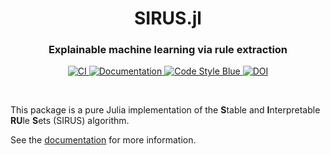 <h1 align="center">SIRUS.jl</h1>

<h3 align="center">
  Explainable machine learning via rule extraction
</h3>

<p align="center">
    <a href="https://github.com/rikhuijzer/SIRUS.jl/actions?query=workflow%3ACI+branch%3Amain">
        <img src="https://github.com/rikhuijzer/SIRUS.jl/workflows/CI/badge.svg" alt="CI">
    </a>
    <a href="https://huijzer.xyz/StableTrees.jl/dev/">
        <img src="https://img.shields.io/badge/Documentation-main-blue" alt="Documentation">
    </a>
    <a href="https://github.com/invenia/BlueStyle">
        <img src="https://img.shields.io/badge/Code%20Style-Blue-4495d1.svg" alt="Code Style Blue">
    </a>
    <a href="https://zenodo.org/badge/latestdoi/567665496">
        <img src="https://zenodo.org/badge/567665496.svg" alt="DOI">
    </a>
</p>

<br>

This package is a pure Julia implementation of the **S**table and **I**nterpretable **RU**le **S**ets (SIRUS) algorithm.

See the [documentation](https://huijzer.xyz/StableTrees.jl/) for more information.
